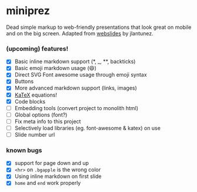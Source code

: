 # miniprez

Dead simple markup to web-friendly presentations that look great on mobile and on the big screen. Adapted from [webslides](https://github.com/jlantunez/webslides) by jlantunez.

### (upcoming) features!

+ [x] Basic inline markdown support (*, _, **, backticks)
+ [x] Basic emoji markdown usage (:smile:)
+ [x] Direct SVG Font awesome usage through emoji syntax
+ [x] Buttons
+ [x] More advanced markdown support (links, images)
+ [x] [KaTeX](https://github.com/Khan/KaTeX) equations!
+ [x] Code blocks
+ [ ] Embedding tools (convert project to monolith html)
+ [ ] Global options (font?)
+ [ ] Fix meta info to this project
+ [ ] Selectively load libraries (eg. font-awesome & katex) on use
+ [ ] Slide number url

### known bugs

+ [x] support for page down and up
+ [x] `<hr>` on `.bgapple` is the wrong color
+ [x] Using inline markdown on first slide
+ [x] `home` and `end` work properly